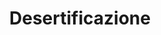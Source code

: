 ---
title: Desertificazione
description: 
    - Per “desertificazione” si intende il degrado del territorio nelle zone aride, semi aride e sub umide-secche attribuibile a varie cause fra le quali le variazioni climatiche e le attività umane (UNCCD, 1994) come lo sfruttamento e la cattiva gestione. Questo degrado è favorito in ecosistemi fragili caratterizzati da alcune caratteristiche ambientali e da fenomeni naturali quali la litologia e idrologia del luogo, la presenza di suoli poco profondi e senza copertura vegetale in versanti con forte pendenza. 
    - Quando il terreno è eccessivamente secco è soggetto ad erosione ma anche durante inondazioni improvvise, lo strato superiore del terreno viene portato via velocemente. La situazione risulta drammatica in Africa ma esistono vaste aree degradate o minacciate in tante altre parti del mondo tanto da rappresentare una minaccia per oltre un miliardo di abitanti del pianeta. 
    - Per quanto riguarda i fattori climatici, l’aumento delle temperature che provoca una forte evapotraspirazione unità alla scarsità di pioggia causano la diminuzione di umidità dai terreni e dalle piante.
consequences:
    description: Gli effetti principali si vedranno sull’uso del terreno quali una minore produzione alimentare, infertilità del suolo che possono portare a conseguenze demografiche ed economiche, costringendo la popolazione a migrare. Ma la desertificazione può a sua volta può influire sui cambiamenti climatici":" il degrado del suolo dà luogo all’emissione nell’atmosfera di gas a effetto serra, comportando il rischio di ulteriori cambiamenti climatici e di perdita della biodiversità. La biomassa e gli stock di carbonio nel suolo sono esposti al rischio di dispersione nell’atmosfera per effetto di tempeste, incendi boschivi e focolai di organismi nocivi.
choords:
    x: 1543
    y: 175
---